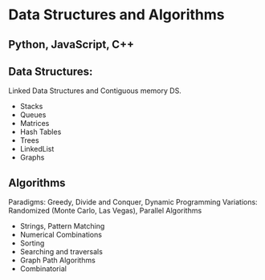 # Data Structures and Algorithms
## Python, JavaScript, C++

## Data Structures: 
Linked Data Structures and Contiguous memory DS.
* Stacks
* Queues
* Matrices
* Hash Tables
* Trees
* LinkedList
* Graphs

## Algorithms
Paradigms: Greedy, Divide and Conquer, Dynamic Programming
Variations: Randomized (Monte Carlo, Las Vegas), Parallel Algorithms 
* Strings, Pattern Matching
* Numerical Combinations
* Sorting 
* Searching and traversals
* Graph Path Algorithms
* Combinatorial